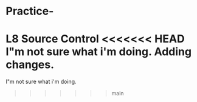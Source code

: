 # Practice-
L8 Source Control 
<<<<<<< HEAD
I"m not sure what i'm doing.
Adding changes. 
=======
I"m not sure what i'm doing.
>>>>>>> main

